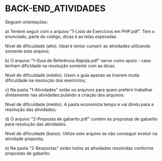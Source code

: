 # BACK-END_ATIVIDADES

Seguem orientações:

a) Tentem seguir com o arquivo "1-Lista de Exercícios em PHP.pdf". Tem o enunciado, parte do código, dicas e as telas esperadas. 

Nível de dificuldade (alto). Ideal é tentar cumprir as atividades utilizando somente este arquivo;

b) O arquivo "1-Guia de Referência Rápida.pdf" serve como apoio - caso tenham dificldade na resolução somente com as dicas.

Nível de dificuldade (médio). Usem o guia apenas se tiverem muita dificuldade na resolução dos exercícios;

c) Na pasta "1-Atividades" estão os arquivos para quem preferir trabalhar diretamente nas atividades pulando a criação dos arquivos.

Nível de dificuldade (médio). A pasta economiza tempo e vai direto para a resolução das atividades;

d) O arquivo "2-Proposta de gabarito.pdf" contém as propostas de gabarito para resolução das atividades.

Nível de dificuldade (baixo). Utilize este arquivo se não conseguir evoluir na atividade proposta;

e) Na pasta "2-Respsotas" estão todos as atividades resolvidas conforme propostas de gabarito.
